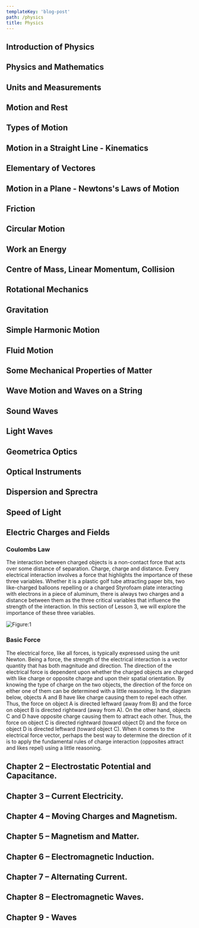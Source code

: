 ```yaml
---
templateKey: 'blog-post'
path: /physics
title: Physics
---
```


##  Introduction of Physics
##  Physics and Mathematics
##  Units and Measurements
##  Motion and Rest
##  Types of Motion
##  Motion in a Straight Line - Kinematics
##  Elementary of Vectores
##  Motion in a Plane - Newtons's Laws of Motion
##  Friction 
##  Circular Motion
##  Work an Energy
##  Centre of Mass, Linear Momentum, Collision
##  Rotational Mechanics
##  Gravitation
##  Simple Harmonic Motion
##  Fluid Motion
##  Some Mechanical Properties of Matter
##  Wave Motion and Waves on a String
##  Sound Waves
##  Light Waves
##  Geometrica Optics
##  Optical Instruments
##  Dispersion and Sprectra
##  Speed of Light

## Electric Charges and Fields
### Coulombs Law
The interaction between charged objects is a non-contact force that acts over some distance of separation. Charge, charge and distance. Every electrical interaction involves a force that highlights the importance of these three variables. Whether it is a plastic golf tube attracting paper bits, two like-charged balloons repelling or a charged Styrofoam plate interacting with electrons in a piece of aluminum, there is always two charges and a distance between them as the three critical variables that influence the strength of the interaction. In this section of Lesson 3, we will explore the importance of these three variables.

![Figure:1](/img/coulom1.png)

### Basic Force
The electrical force, like all forces, is typically expressed using the unit Newton. Being a force, the strength of the electrical interaction is a vector quantity that has both magnitude and direction. The direction of the electrical force is dependent upon whether the charged objects are charged with like charge or opposite charge and upon their spatial orientation. By knowing the type of charge on the two objects, the direction of the force on either one of them can be determined with a little reasoning. In the diagram below, objects A and B have like charge causing them to repel each other. Thus, the force on object A is directed leftward (away from B) and the force on object B is directed rightward (away from A). On the other hand, objects C and D have opposite charge causing them to attract each other. Thus, the force on object C is directed rightward (toward object D) and the force on object D is directed leftward (toward object C). When it comes to the electrical force vector, perhaps the best way to determine the direction of it is to apply the fundamental rules of charge interaction (opposites attract and likes repel) using a little reasoning.

## Chapter 2 – Electrostatic Potential and Capacitance.
## Chapter 3 – Current Electricity.
## Chapter 4 – Moving Charges and Magnetism.
## Chapter 5 – Magnetism and Matter.
## Chapter 6 – Electromagnetic Induction.
## Chapter 7 – Alternating Current.
## Chapter 8 – Electromagnetic Waves.
## Chapter 9 - Waves
